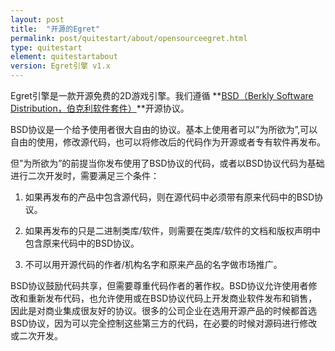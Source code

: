 ```yaml
---
layout: post
title:  "开源的Egret"
permalink: post/quitestart/about/opensourceegret.html
type: quitestart
element: quitestartabout
version: Egret引擎 v1.x
---
```


Egret引擎是一款开源免费的2D游戏引擎。我们遵循 **[BSD（Berkly Software Distribution，伯克利软件套件）](http://zh.wikipedia.org/wiki/BSD%E8%AE%B8%E5%8F%AF%E8%AF%81)**开源协议。

BSD协议是一个给予使用者很大自由的协议。基本上使用者可以”为所欲为”,可以自由的使用，修改源代码，也可以将修改后的代码作为开源或者专有软件再发布。

但”为所欲为”的前提当你发布使用了BSD协议的代码，或者以BSD协议代码为基础进行二次开发时，需要满足三个条件：

1. 如果再发布的产品中包含源代码，则在源代码中必须带有原来代码中的BSD协议。

2. 如果再发布的只是二进制类库/软件，则需要在类库/软件的文档和版权声明中包含原来代码中的BSD协议。

3. 不可以用开源代码的作者/机构名字和原来产品的名字做市场推广。

BSD协议鼓励代码共享，但需要尊重代码作者的著作权。BSD协议允许使用者修改和重新发布代码，也允许使用或在BSD协议代码上开发商业软件发布和销售，因此是对商业集成很友好的协议。很多的公司企业在选用开源产品的时候都首选BSD协议，因为可以完全控制这些第三方的代码，在必要的时候对源码进行修改或二次开发。